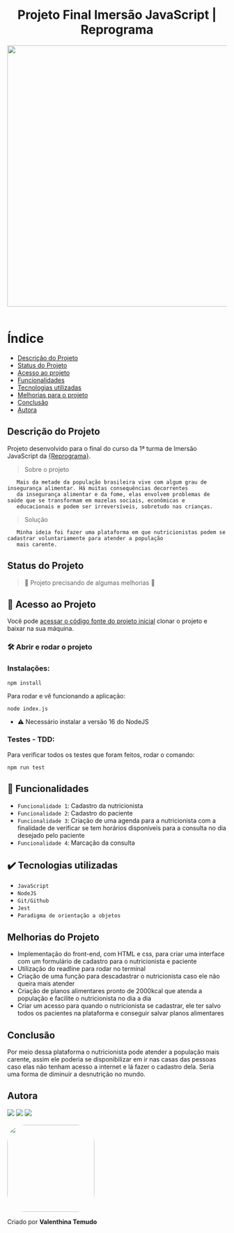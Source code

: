 <h1 align="center"> Projeto Final Imersão JavaScript | Reprograma </h1>

<div align="center">
<img src="https://blog.unopar.com.br/wp-content/uploads/2020/05/original-d1e99a252f9f133fdc8184db81924a19.jpg" width="600px" />
</div>
<br>


# Índice 

* [Descrição do Projeto](#descrição-do-projeto)
* [Status do Projeto](#status-do-Projeto)
* [Acesso ao projeto](#acesso-ao-projeto)
* [Funcionalidades](#funcionalidades)
* [Tecnologias utilizadas](#tecnologias-utilizadas)
* [Melhorias para o projeto](#melhorias-para-o-projeto)
* [Conclusão](#conclusão)
* [Autora](#autora)

## **Descrição do Projeto**

Projeto desenvolvido para o final do curso da 1ª turma de Imersão JavaScript da <a href="https://www.linkedin.com/company/reprogramabr/" target="_blank">{Reprograma}</a>.

> Sobre o projeto

       Mais da metade da população brasileira vive com algum grau de insegurança alimentar. Há muitas consequências decorrentes 
       da insegurança alimentar e da fome, elas envolvem problemas de saúde que se transformam em mazelas sociais, econômicas e 
       educacionais e podem ser irreversíveis, sobretudo nas crianças.
       
> Solução      
       
       Minha ideia foi fazer uma plataforma em que nutricionistas podem se cadastrar voluntariamente para atender a população
       mais carente. 

## **Status do Projeto**

> :construction: Projeto precisando de algumas melhorias :construction:

## 📁 **Acesso ao Projeto**

Você pode [acessar o código fonte do projeto inicial](https://github.com/valenthinatemudo/Projeto-Final-ImersaoJS) clonar o projeto e baixar na sua máquina.

### 🛠️ Abrir e rodar o projeto
### Instalações:
```
npm install
```
Para rodar e vê funcionando a aplicação:
```
node index.js
```
* ⚠️ Necessário instalar a versão 16 do NodeJS

### Testes - TDD:
Para verificar todos os testes que foram feitos, rodar o comando:
```
npm run test
```
## :hammer: **Funcionalidades**

- `Funcionalidade 1`: Cadastro da nutricionista
- `Funcionalidade 2`: Cadastro do paciente
- `Funcionalidade 3`: Criação de uma agenda para a nutricionista com a finalidade de verificar se tem horários disponíveis para a consulta no dia desejado pelo paciente
- `Funcionalidade 4`: Marcação da consulta
      
## ✔️ **Tecnologias utilizadas**

- ``JavaScript``
- ``NodeJS``
- ``Git/Github``
- ``Jest``
- ``Paradigma de orientação a objetos``

## **Melhorias do Projeto**
- Implementação do front-end, com HTML e css, para criar uma interface com um formulário de cadastro para o nutricionista e paciente
- Utilização do readline para rodar no terminal
- Criação de uma função para descadastrar o nutricionista caso ele não queira mais atender
- Criação de planos alimentares pronto de 2000kcal que atenda a população e facilite o nutricionista no dia a dia
- Criar um acesso para quando o nutricionista se cadastrar, ele ter salvo todos os pacientes na plataforma e conseguir salvar planos alimentares

## **Conclusão**

Por meio dessa plataforma o nutricionista pode atender a população mais carente, assim ele poderia se disponibilizar em ir nas casas das pessoas caso elas não tenham acesso a internet e lá fazer o cadastro dela. Seria uma forma de diminuir a desnutrição no mundo.

## **Autora**

<div>
 <a href="https://www.linkedin.com/in/valenthina-temudo/" target="_blank"><img src="https://img.shields.io/badge/-LinkedIn-%230077B5?style=for-the-badge&logo=linkedin&logoColor=white" target="_blank"></a>  
 <a href = "https://github.com/valenthinatemudo/"><img src="https://img.shields.io/badge/GitHub-black?style=for-the-badge&logo=github&logoColor=white" target="_blank"></a>
 <a href = "mailto:temudo.valenthina@gmail.com"><img src="https://img.shields.io/badge/Gmail-D14836?style=for-the-badge&logo=gmail&logoColor=white" target="_blank"></a>
</div>

<br>

<img style="border-radius: 20%;"  src="https://unavatar.io/telegram/valenthinatemudo"  width="200px;" alt=""/>

<br>

Criado por **Valenthina Temudo**

